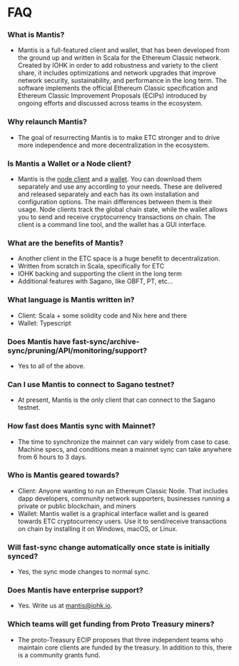 # FAQ


### What is Mantis?

  * Mantis is a full-featured client and wallet, that has been developed from the ground up and written in Scala for the Ethereum Classic network. Created by IOHK in order to add robustness and variety to the client share, it includes optimizations and network upgrades that improve network security, sustainability, and performance in the long term.
  The software implements the official Ethereum Classic specification and Ethereum Classic Improvement Proposals (ECIPs) introduced by ongoing efforts and discussed across teams in the ecosystem.

### Why relaunch Mantis?
  * The goal of resurrecting Mantis is to make ETC stronger and to drive more independence and more decentralization in the ecosystem.

### Is Mantis a Wallet or a Node client?
  * Mantis is the [node client](#) and a [wallet](#). You can download them separately and use any according to your needs. These are delivered and released separately and each has its own installation and configuration options.
  The main differences between them is their usage. Node clients track the global chain state, while the wallet allows you to send and receive cryptocurrency transactions on chain. The client is a command line tool, and the wallet has a GUI interface.

### What are the benefits of Mantis?
  * Another client in the ETC space is a huge benefit to decentralization.
  * Written from scratch in Scala, specifically for ETC
  * IOHK backing and supporting the client in the long term
  * Additional features with Sagano, like OBFT, PT, etc...

### What language is Mantis written in?
  * Client: Scala + some solidity code and Nix here and there
  * Wallet: Typescript

### Does Mantis have fast-sync/archive-sync/pruning/API/monitoring/support?

  * Yes to all of the above.

### Can I use Mantis to connect to Sagano testnet?

  * At present, Mantis is the only client that can connect to the Sagano testnet.

### How fast does Mantis sync with Mainnet?

  * The time to synchronize the mainnet can vary widely from case to case. Machine specs, and conditions mean a mainnet sync can take anywhere from 6 hours to 3 days.

### Who is Mantis geared towards?
  * Client: Anyone wanting to run an Ethereum Classic Node. That includes dapp developers, community network supporters, businesses running a private or public blockchain, and miners
  * Wallet: Mantis wallet is a graphical interface wallet and is geared towards ETC cryptocurrency users. Use it to send/receive transactions on chain by installing it on Windows, macOS, or Linux.

### Will fast-sync change automatically once state is initially synced?

  * Yes, the sync mode changes to normal sync.

### Does Mantis have enterprise support?
  * Yes. Write us at [mantis@iohk.io](mailto:mantis@iohk.io).

### Which teams will get funding from Proto Treasury miners?
  * The proto-Treasury ECIP proposes that three independent teams who maintain core clients are funded by the treasury.  In addition to this, there is a community grants fund.

